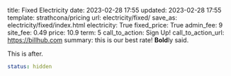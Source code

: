 title: Fixed Electricity
date: 2023-02-28 17:55
updated: 2023-02-28 17:55
template: strathcona/pricing
url: electricity/fixed/
save_as: electricity/fixed/index.html
electricity: True
fixed_price: True
admin_fee: 9
site_fee: 0.49
price: 10.9
term: 5
call_to_action: Sign Up!
call_to_action_url: https://billhub.com
summary: this is our best rate! **Bold**ly said.

This is after.

```yaml
status: hidden
```

